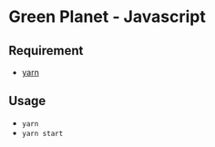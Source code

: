 Green Planet - Javascript
===================

## Requirement

* [yarn](https://github.com/yarnpkg/yarn)

## Usage

- `yarn`
- `yarn start`
